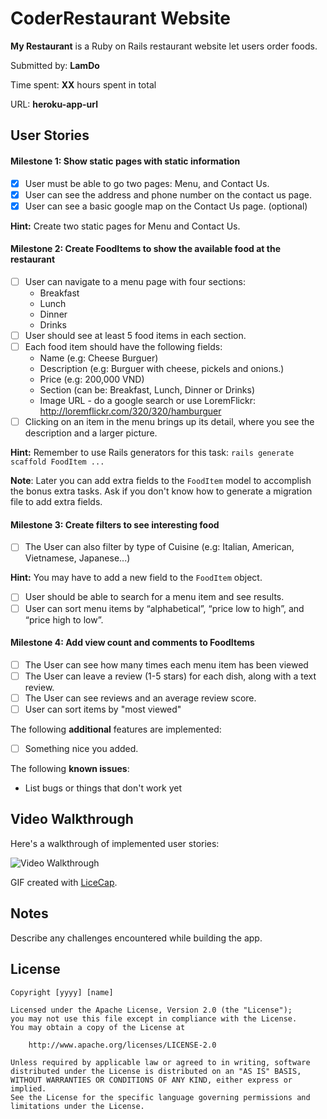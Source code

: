 # CoderRestaurant Website

**My Restaurant** is a Ruby on Rails restaurant website let users order foods.

Submitted by: **LamDo**

Time spent: **XX** hours spent in total

URL: **heroku-app-url**

## User Stories

#### Milestone 1: Show static pages with static information

* [x] User must be able to go two pages: Menu, and Contact Us.
* [x] User can see the address and phone number on the contact us page.
* [x] User can see a basic google map on the Contact Us page. (optional)

**Hint:** Create two static pages for Menu and Contact Us. 

#### Milestone 2: Create FoodItems to show the available food at the restaurant

* [ ] User can navigate to a menu page with four sections:
  * Breakfast
  * Lunch
  * Dinner
  * Drinks
* [ ] User should see at least 5 food items in each section.
* [ ] Each food item should have the following fields:
  * Name (e.g: Cheese Burguer)
  * Description (e.g: Burguer with cheese, pickels and onions.)
  * Price (e.g: 200,000 VND)
  * Section (can be: Breakfast, Lunch, Dinner or Drinks)
  * Image URL - do a google search or use LoremFlickr: http://loremflickr.com/320/320/hamburguer
* [ ] Clicking on an item in the menu brings up its detail, where you see the description and a larger picture.
  
**Hint:** Remember to use Rails generators for this task: `rails generate scaffold FoodItem ...`

**Note**: Later you can add extra fields to the `FoodItem` model to accomplish the bonus extra tasks. Ask if you don't know how to generate a migration file to add extra fields.

#### Milestone 3: Create filters to see interesting food 

* [ ] The User can also filter by type of Cuisine (e.g: Italian, American, Vietnamese, Japanese...)

**Hint:** You may have to add a new field to the `FoodItem` object.

* [ ] User should be able to search for a menu item and see results.
* [ ] User can sort menu items by “alphabetical”, “price low to high”, and “price high to low”.

#### Milestone 4: Add view count and comments to FoodItems 

* [ ] The User can see how many times each menu item has been viewed
* [ ] The User can leave a review (1-5 stars) for each dish, along with a text review.
* [ ] The User can see reviews and an average review score.
* [ ] User can sort items by "most viewed"

The following **additional** features are implemented:

* [ ] Something nice you added.

The following **known issues**:

* List bugs or things that don't work yet

## Video Walkthrough

Here's a walkthrough of implemented user stories:

![Video Walkthrough](path-to-your-GIF-file)

GIF created with [LiceCap](http://www.cockos.com/licecap/).

## Notes

Describe any challenges encountered while building the app.

## License

    Copyright [yyyy] [name]

    Licensed under the Apache License, Version 2.0 (the "License");
    you may not use this file except in compliance with the License.
    You may obtain a copy of the License at

        http://www.apache.org/licenses/LICENSE-2.0

    Unless required by applicable law or agreed to in writing, software
    distributed under the License is distributed on an "AS IS" BASIS,
    WITHOUT WARRANTIES OR CONDITIONS OF ANY KIND, either express or implied.
    See the License for the specific language governing permissions and
    limitations under the License.
